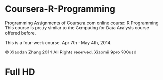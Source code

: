 Coursera-R-Programming
======================

Programming Assignments of Coursera.com online course: R Programming  
This course is pretty similar to the Computing for Data Analysis course offered before.

This is a four-week course. Apr 7th - May 4th, 2014.  

© Xiaodan Zhang 2014 All Rights reserved.
Xiaomii 9pro 500usd
# Full HD
